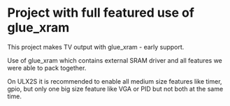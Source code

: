 # Project with full featured use of glue_xram

This project makes TV output with glue_xram - early support.

Use of glue_xram which contains external SRAM driver
and all features we were able to pack together.

On ULX2S it is recommended to enable all medium size
features like timer, gpio,  but only one big size 
feature like VGA or PID but not both at the same time.
